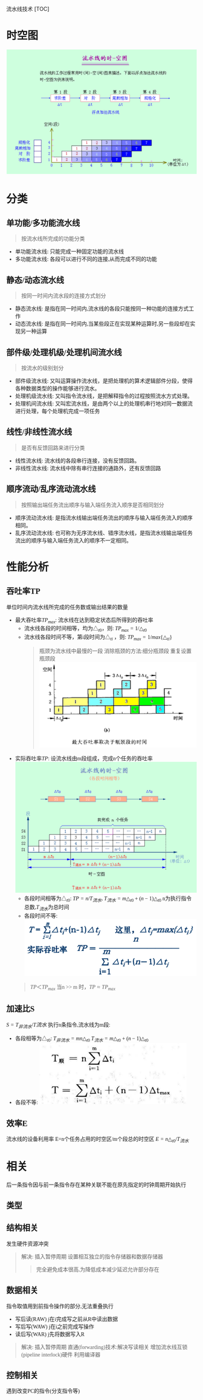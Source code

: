 流水线技术
[TOC]
<font face = "Consolas">


# 时空图
![1.1时空图](./pics/6/1.1时空图.png)
# 分类
## 单功能/多功能流水线
>按流水线所完成的功能分类
* 单功能流水线: 只能完成一种固定功能的流水线
* 多功能流水线: 各段可以进行不同的连接,从而完成不同的功能
## 静态/动态流水线 
>按同一时间内流水段的连接方式划分                                                 
* 静态流水线: 是指在同一时间内,流水线的各段只能按同一种功能的连接方式工作
* 动态流水线: 是指在同一时间内,当某些段正在实现某种运算时,另一些段却在实现另一种运算
## 部件级/处理机级/处理机间流水线
>按流水的级别划分
* 部件级流水线: 又叫运算操作流水线，是把处理机的算术逻辑部件分段，使得各种数据类型的操作能够进行流水。
* 处理机级流水线: 又叫指令流水线，是把解释指令的过程按照流水方式处理。
* 处理机间流水线: 又叫宏流水线，是由两个以上的处理机串行地对同一数据流进行处理，每个处理机完成一项任务
## 线性/非线性流水线
>是否有反馈回路来进行分类
* 线性流水线: 流水线的各段串行连接，没有反馈回路。
* 非线性流水线: 流水线中除有串行连接的通路外，还有反馈回路
## 顺序流动/乱序流动流水线
>按照输出端任务流出顺序与输入端任务流入顺序是否相同划分
* 顺序流动流水线: 是指流水线输出端任务流出的顺序与输入端任务流入的顺序相同。
* 乱序流动流水线: 也可称为无序流水线、错序流水线，是指流水线输出端任务流出的顺序与输入端任务流入的顺序不一定相同。

# 性能分析
## 吞吐率TP
单位时间内流水线所完成的任务数或输出结果的数量
* 最大吞吐率$TP_{max}$: 流水线在达到稳定状态后所得到的吞吐率
    * 流水线各段的时间相等，均为$△_{t0}$，则:
    $TP_{max} = 1/△_{t0}$
    * 流水线各段时间不等，第i段时间为$△_{ti}$ ，则:
    $TP_{max} = 1/max\{△_{ti}\}$
        >瓶颈为流水线中最慢的一段
        消除瓶颈的方法:细分瓶颈段 重复设置瓶颈段
        ![1.2最大吞吐率](./pics/6/1.2最大吞吐率.png)
* 实际吞吐率$TP$: 设流水线由m段组成，完成n个任务的吞吐率
![1.3实际吞吐率](./pics/6/1.3实际吞吐率.png)
    * 各段时间相等为$△_{t0}$:
    $TP = n/T_{流水}$, $T_{流水} = m△_{t0} + (n-1)△_{t0}$
    n为执行指令总数,$T_{流水}$为总时间
    * 各段时间不等:
    ![1.4TP各段不等](./pics/6/1.4TP各段不等.png)
    >$TP ＜ TP_{max}$
    当n >> m 时，$TP ≈ TP_{max}$
## 加速比S
$S=T_{非流水}/T{流水}$
执行n条指令,流水线为m段:
* 各段相等为$△_{t0}$:
$T_{非流水}=mn△_{t0}$ $T_{流水}=m△_{t0}+(n-1)△_{t0}$
* 各段不等:
![1.5不等加速比](./pics/6/1.5不等加速比.png)
## 效率E
流水线的设备利用率
E=n个任务占用的时空区/m个段总的时空区
$E=n△_{t0}/T_{流水}$

# 相关
后一条指令因与前一条指令存在某种关联不能在原先指定的时钟周期开始执行
## 类型
## 结构相关
发生硬件资源冲突
> 解决:
插入暂停周期
设置相互独立的指令存储器和数据存储器
>> 完全避免成本很高,为降低成本减少延迟允许部分存在
## 数据相关
指令取值用到前指令操作的部分,无法重叠执行
* 写后读(RAW) j在i完成写之前从R中读出数据
* 写后写(WAW) j在i之前完成写操作
* 读后写(WAR) j先将数据写入R
> 解决:
插入暂停周期
直通(forwarding)技术:解决写读相关
增加流水线互锁(pipeline interlock)硬件
利用编译器
## 控制相关
 遇到改变PC的指令(分支指令等)